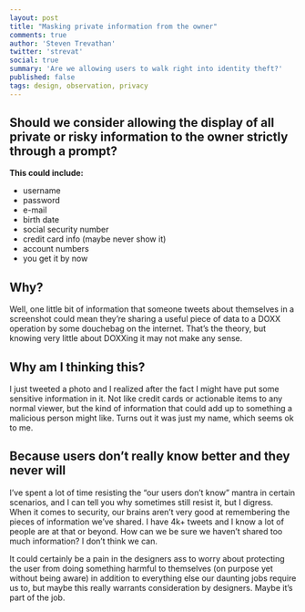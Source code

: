 ```yaml
---
layout: post
title: "Masking private information from the owner"
comments: true
author: 'Steven Trevathan'
twitter: 'strevat'
social: true
summary: 'Are we allowing users to walk right into identity theft?'
published: false
tags: design, observation, privacy
---
```


## Should we consider allowing the display of all private or risky information to the owner strictly through a prompt?

**This could include:**

* username
* password
* e-mail
* birth date
* social security number
* credit card info (maybe never show it)
* account numbers
* you get it by now

## Why?
Well, one little bit of information that someone tweets about themselves in a screenshot could mean they’re sharing a useful piece of data to a DOXX operation by some douchebag on the internet. That’s the theory, but knowing very little about DOXXing it may not make any sense.

## Why am I thinking this?
I just tweeted a photo and I realized after the fact I might have put some sensitive information in it. Not like credit cards or actionable items to any normal viewer, but the kind of information that could add up to something a malicious person might like. Turns out it was just my name, which seems ok to me.

## Because users don’t really know better and they never will
I’ve spent a lot of time resisting the “our users don’t know” mantra in certain scenarios, and I can tell you why sometimes still resist it, but I digress. When it comes to security, our brains aren’t very good at remembering the pieces of information we’ve shared. I have 4k+ tweets and I know a lot of people are at that or beyond. How can we be sure we haven’t shared too much information? I don’t think we can.

It could certainly be a pain in the designers ass to worry about protecting the user from doing something harmful to themselves (on purpose yet without being aware) in addition to everything else our daunting jobs require us to, but maybe this really warrants consideration by designers. Maybe it’s part of the job.